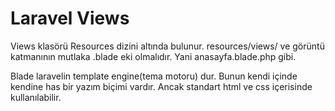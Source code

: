 # Laravel Views

Views klasörü Resources dizini altında bulunur. resources/views/ ve görüntü katmanının mutlaka .blade eki olmalıdır. Yani anasayfa.blade.php gibi.

Blade laravelin template engine(tema motoru) dur. Bunun kendi içinde kendine has bir yazım biçimi vardır. Ancak standart html ve css içerisinde kullanılabilir.
